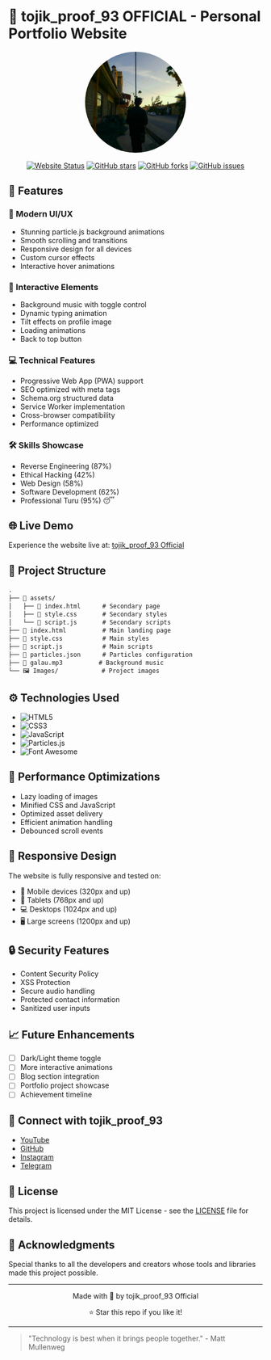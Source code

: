 # 🌟 tojik_proof_93 OFFICIAL - Personal Portfolio Website

<div align="center">
  <img src="Bidzz.png" alt="tojik_proof_93 Profile" width="200" style="border-radius: 50%"/>
  
  [![Website Status](https://img.shields.io/website?url=https%3A%2F%2Fbidzz-rawr.github.io%2FABOUT-ME&style=for-the-badge)](https://FlutterGenerator.github.io/ABOUT-ME)
  [![GitHub stars](https://img.shields.io/github/stars/Muhammadabid7/ABOUT-ME?style=for-the-badge)](https://github.com/Muhammadabid7/ABOUT-ME/stargazers)
  [![GitHub forks](https://img.shields.io/github/forks/Muhammadabid7/ABOUT-ME?style=for-the-badge)](https://github.com/Muhammadabid7/ABOUT-ME/network)
  [![GitHub issues](https://img.shields.io/github/issues/Muhammadabid7/ABOUT-ME?style=for-the-badge)](https://github.com/Muhammadabid7/ABOUT-ME/issues)
</div>

## 🚀 Features

### 🎨 Modern UI/UX
- Stunning particle.js background animations
- Smooth scrolling and transitions
- Responsive design for all devices
- Custom cursor effects
- Interactive hover animations

### 🎵 Interactive Elements
- Background music with toggle control
- Dynamic typing animation
- Tilt effects on profile image
- Loading animations
- Back to top button

### 💻 Technical Features
- Progressive Web App (PWA) support
- SEO optimized with meta tags
- Schema.org structured data
- Service Worker implementation
- Cross-browser compatibility
- Performance optimized

### 🛠 Skills Showcase
- Reverse Engineering (87%)
- Ethical Hacking (42%)
- Web Design (58%)
- Software Development (62%)
- Professional Turu (95%) 😴

## 🌐 Live Demo
Experience the website live at: [tojik_proof_93 Official](https://FlutterGenerator.github.io/ABOUT-ME)

## 🎯 Project Structure

```plaintext
.
├── 📁 assets/
│   ├── 📄 index.html      # Secondary page
│   ├── 📄 style.css       # Secondary styles
│   └── 📄 script.js       # Secondary scripts
├── 📄 index.html          # Main landing page
├── 📄 style.css           # Main styles
├── 📄 script.js           # Main scripts
├── 📄 particles.json      # Particles configuration
├── 🎵 galau.mp3          # Background music
└── 🖼️ Images/            # Project images
```

## ⚙️ Technologies Used

- ![HTML5](https://img.shields.io/badge/HTML5-E34F26?style=for-the-badge&logo=html5&logoColor=white)
- ![CSS3](https://img.shields.io/badge/CSS3-1572B6?style=for-the-badge&logo=css3&logoColor=white)
- ![JavaScript](https://img.shields.io/badge/JavaScript-F7DF1E?style=for-the-badge&logo=javascript&logoColor=black)
- ![Particles.js](https://img.shields.io/badge/Particles.js-0A0A0A?style=for-the-badge&logo=javascript&logoColor=white)
- ![Font Awesome](https://img.shields.io/badge/Font_Awesome-339AF0?style=for-the-badge&logo=fontawesome&logoColor=white)

## 🚀 Performance Optimizations

- Lazy loading of images
- Minified CSS and JavaScript
- Optimized asset delivery
- Efficient animation handling
- Debounced scroll events

## 📱 Responsive Design

The website is fully responsive and tested on:
- 📱 Mobile devices (320px and up)
- 📱 Tablets (768px and up)
- 💻 Desktops (1024px and up)
- 🖥️ Large screens (1200px and up)

## 🔒 Security Features

- Content Security Policy
- XSS Protection
- Secure audio handling
- Protected contact information
- Sanitized user inputs

## 📈 Future Enhancements

- [ ] Dark/Light theme toggle
- [ ] More interactive animations
- [ ] Blog section integration
- [ ] Portfolio project showcase
- [ ] Achievement timeline

## 🤝 Connect with tojik_proof_93

- [YouTube](https://youtube.com/@BidzzOFC)
- [GitHub](https://github.com/FlutterGenerator)
- [Instagram](https://www.instagram.com/tojik_proof_93/)
- [Telegram](https://t.me/tojik_proof_93)

## 📜 License

This project is licensed under the MIT License - see the [LICENSE](LICENSE) file for details.

## 🙏 Acknowledgments

Special thanks to all the developers and creators whose tools and libraries made this project possible.

---

<div align="center">
  Made with 💙 by tojik_proof_93 Official
  
  ⭐ Star this repo if you like it!
</div>

---

> "Technology is best when it brings people together." - Matt Mullenweg